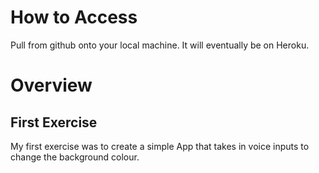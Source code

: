 # How to Access
Pull from github onto your local machine. It will eventually be on Heroku.


# Overview

## First Exercise

My first exercise was to create a simple App that takes in voice inputs to change the background colour.
